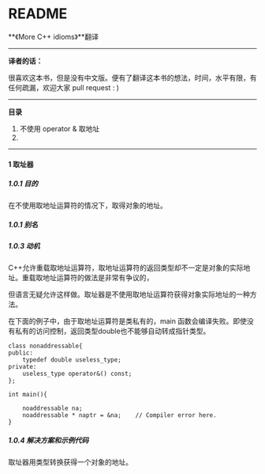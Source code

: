 # README

**《More C++ idioms》**翻译

---

**译者的话：**

很喜欢这本书，但是没有中文版。便有了翻译这本书的想法，时间，水平有限，有任何疏漏，欢迎大家 pull request : )

---

**目录**

1. 不使用 operator & 取地址
2. 

---

#### **1 取址器**

##### 1.0.1 目的

在不使用取地址运算符的情况下，取得对象的地址。

##### 1.0.1 别名

##### 1.0.3 动机

C++允许重载取地址运算符，取地址运算符的返回类型却不一定是对象的实际地址。重载取地址运算符的做法是非常有争议的，

但语言无疑允许这样做。取址器是不使用取地址运算符获得对象实际地址的一种方法。

在下面的例子中，由于取地址运算符是类私有的，main 函数会编译失败。即使没有私有的访问控制，返回类型double也不能够自动转成指针类型。

~~~
class nonaddressable{
public:
    typedef double useless_type;
private:
    useless_type operator&() const;
};

int main(){

    noaddressable na;
    noaddressable * naptr = &na;    // Compiler error here.
}

~~~
##### 1.0.4 解决方案和示例代码

取址器用类型转换获得一个对象的地址。


